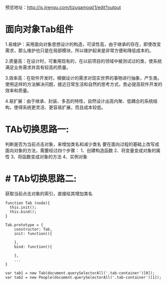 预览地址：http://js.jirengu.com/tizugamoqi/1/edit?output

# 面向对象Tab组件
1.易维护：采用面向对象思想设计的构造，可读性高，由于继承的存在，即使改变需求，那么维护也只是在局部模块，所以维护起来是非常方便和降低成本的。

2.质量高：在设计时，可重用现有的，在以前项目的领域中被测试过的类，使系统满足业务需求并具有较高的质量。

3.效率高：在软件开发时，根据设计的需求对现实世界的事物进行抽象，产生类。使用这样的方法解决问题，接近日常生活和自然的思考方式，势必提高软件开发的效率和质量。

4.易扩展：由于继承、封装、多态的特性，自然设计出高内聚、低耦合的系统结构，使得系统更灵活、更容易扩展，而且成本较低。

# TAb切换思路一:
判断是否为当前点击对象，来增加类名和减少类名
要在面向过程的基础上改写成面向对象的方法，需要经过四个步骤：
1、创建构造函数
2、将变量变成对象的属性
3、将函数变成对象的方法
4、实例对象

# # TAb切换思路二:
获取当前点击对象的索引，直接给其增加类名
```
function Tab (node){
  this.init();
  this.bind();
}

Tab.prototype = {
    constructor: Tab,
    init: function(){

    },
    bind: function(){

    },
    ...
}

var tab1 = new Tab(document.querySelectorAll('.tab-container')[0]);
var tab2 = new People(document.querySelectorAll('.tab-container')[1]);
```